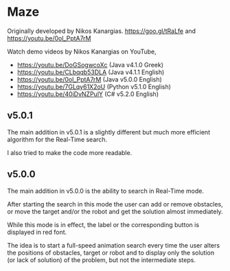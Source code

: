 # Maze
Originally developed by Nikos Kanargias. https://goo.gl/tRaLfe and https://youtu.be/0ol_PptA7rM

Watch demo videos by Nikos Kanargias on YouTube,

* https://youtu.be/DoGSogwcoXc (Java v4.1.0 Greek)
* https://youtu.be/CLbqqb53DLA (Java v4.1.1 English)
* https://youtu.be/0ol_PptA7rM (Java v5.0.0 English)
* https://youtu.be/7GLqy61X2oU (Python v5.1.0 English)
* https://youtu.be/40iDvNZPulY (C# v5.2.0 English)


## v5.0.1
The main addition in v5.0.1 is a slightly different but much more efficient algorithm for the Real-Time search.

I also tried to make the code more readable.

## v5.0.0
The main addition in v5.0.0 is the ability to search in Real-Time mode.

After starting the search in this mode the user can add or remove obstacles, or move the target and/or the robot and get the solution almost immediately.

While this mode is in effect, the label or the corresponding button is displayed in red font.

The idea is to start a full-speed animation search every time the user alters the positions of obstacles, target or robot and to display only the solution (or lack of solution) of the problem, but not the intermediate steps.

